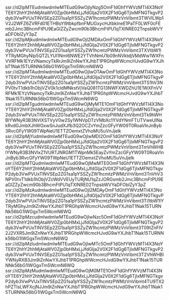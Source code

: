ssr://d2lpMTEudmlwdmlwMTEudG9wOjIyNzg5OmF1dGhfYWVzMTI4X3NoYTE6Y2hhY2hhMjAtaWV0Zjp0bHMxLjJfdGlja2V0X2F1dGg6TjIxMFNGTkgvP2dyb3VwPVUxTlNVSEp2ZG1sa1pYSSZyZW1hcmtzPWMzVnVibmt3TWVlLWp1V2J2WFZ6ZVRFd01ETHBsYl9tbkpfbnFMUGxycHJtbklneE1PaTF0LWF0cFEmb2Jmc3BhcmFtPU9EaGlZZyZwcm90b3BhcmFtPU1qTXlNRE02TnpsbWVYaDFOblZyY3pZ
ssr://d2lpMjkudmlwdmlwMTEudG9wOjI2MDAxOmF1dGhfYWVzMTI4X3NoYTE6Y2hhY2hhMjAtaWV0Zjp0bHMxLjJfdGlja2V0X2F1dGg6TjIxMFNGTkgvP2dyb3VwPVUxTlNVSEp2ZG1sa1pYSSZyZW1hcmtzPWMzVnVibmt3TXVtbW1lYTRyMGhyNlp5QTZLYUI1Nml6NWE2YTVhNmU1b09nNVktdjVMdWw1WXFnVVRFMk1EYzVNamcyTkRrJm9iZnNwYXJhbT1PRGhpWWcmcHJvdG9wYXJhbT1Nak15TURNNk56bG1lWGgxTm5WcmN6WQ
ssr://d2lpMTAudmlwdmlwMTEudG9wOjIwOTAwOmF1dGhfYWVzMTI4X3NoYTE6Y2hhY2hhMjAtaWV0Zjp0bHMxLjJfdGlja2V0X2F1dGg6TjIxMFNGTkgvP2dyb3VwPVUxTlNVSEp2ZG1sa1pYSSZyZW1hcmtzPWMzVnVibmt3TS1hV3NPV0tvT1dkb1hObjVZV0k1cldMNkstVjVaQ081TG13NWFXWDZhU1E1WXFnVVRFMk1EYzVNamcyTkRrJm9iZnNwYXJhbT1PRGhpWWcmcHJvdG9wYXJhbT1Nak15TURNNk56bG1lWGgxTm5WcmN6WQ
ssr://d2lpMTgudmlwdmlwMTEudG9wOjMyMTE1OmF1dGhfYWVzMTI4X3NoYTE6Y2hhY2hhMjAtaWV0Zjp0bHMxLjJfdGlja2V0X2F1dGg6TjIxMFNGTkgvP2dyb3VwPVUxTlNVSEp2ZG1sa1pYSSZyZW1hcmtzPWMzVnVibmt3Tk9hWHBlYWNyR3B3NVlXSTVyV0w2Sy1WNVpDTzVMbXc1YVdYNmFTUTVweUlNakRvdGJmbXJhWGxwSnJudXJfb3Q2OCZvYmZzcGFyYW09T0RoaVlnJnByb3RvcGFyYW09TWpNeU1ETTZOemxtZVhoMU5uVnJjelk
ssr://d2lpMjYudmlwdmlwMTEudG9wOjIwMDI2OmF1dGhfYWVzMTI4X3NoYTE6Y2hhY2hhMjAtaWV0Zjp0bHMxLjJfdGlja2V0X2F1dGg6TjIxMFNGTkgvP2dyb3VwPVUxTlNVSEp2ZG1sa1pYSSZyZW1hcmtzPWMzVnVibmt3TmVhWHBlYWNyR3B3NVlxZ1VURTJNRGM1TWpnMk5EayZvYmZzcGFyYW09T0RoaVlnJnByb3RvcGFyYW09TWpNeU1ETTZOemxtZVhoMU5uVnJjelk
ssr://d2lpMTQudmlwdmlwMTEudG9wOjMwMTE0OmF1dGhfYWVzMTI4X3NoYTE6Y2hhY2hhMjAtaWV0Zjp0bHMxLjJfdGlja2V0X2F1dGg6TjIxMFNGTkgvP2dyb3VwPVUxTlNVSEp2ZG1sa1pYSSZyZW1hcmtzPWMzVnVibmt3TnVhV3NPV0tvT1dkb1hObjVZcWdVVEUyTURjNU1qZzJORGsmb2Jmc3BhcmFtPU9EaGlZZyZwcm90b3BhcmFtPU1qTXlNRE02TnpsbWVYaDFOblZyY3pZ
ssr://d2lpMzAudmlwdmlwMTEudG9wOjI2MDAyOmF1dGhfYWVzMTI4X3NoYTE6Y2hhY2hhMjAtaWV0Zjp0bHMxLjJfdGlja2V0X2F1dGg6TjIxMFNGTkgvP2dyb3VwPVUxTlNVSEp2ZG1sa1pYSSZyZW1hcmtzPWMzVnVibmt3Ti1tbW1lYTRyMGhyJm9iZnNwYXJhbT1PRGhpWWcmcHJvdG9wYXJhbT1Nak15TURNNk56bG1lWGgxTm5WcmN6WQ
ssr://d2lpMzcudmlwdmlwMTEudG9wOjIwNzc5OmF1dGhfYWVzMTI4X3NoYTE6Y2hhY2hhMjAtaWV0Zjp0bHMxLjJfdGlja2V0X2F1dGg6TjIxMFNGTkgvP2dyb3VwPVUxTlNVSEp2ZG1sa1pYSSZyZW1hcmtzPWMzVnVibmt3T09tZnFlV2J2VXR5Jm9iZnNwYXJhbT1PRGhpWWcmcHJvdG9wYXJhbT1Nak15TURNNk56bG1lWGgxTm5WcmN6WQ
ssr://d2lpMzIudmlwdmlwMTEudG9wOjIwMTc5OmF1dGhfYWVzMTI4X3NoYTE6Y2hhY2hhMjAtaWV0Zjp0bHMxLjJfdGlja2V0X2F1dGg6TjIxMFNGTkgvP2dyb3VwPVUxTlNVSEp2ZG1sa1pYSSZyZW1hcmtzPWMzVnVibmt3T2VhWHBlYWNyRXB3Jm9iZnNwYXJhbT1PRGhpWWcmcHJvdG9wYXJhbT1Nak15TURNNk56bG1lWGgxTm5WcmN6WQ
ssr://d2lpMzMudmlwdmlwMTEudG9wOjM0MTE1OmF1dGhfYWVzMTI4X3NoYTE6Y2hhY2hhMjAtaWV0Zjp0bHMxLjJfdGlja2V0X2F1dGg6TjIxMFNGTkgvP2dyb3VwPVUxTlNVSEp2ZG1sa1pYSSZyZW1hcmtzPWMzVnVibmt4TU9TX2hPZTlsLWFXcjNJJm9iZnNwYXJhbT1PRGhpWWcmcHJvdG9wYXJhbT1Nak15TURNNk56bG1lWGgxTm5WcmN6WQ
